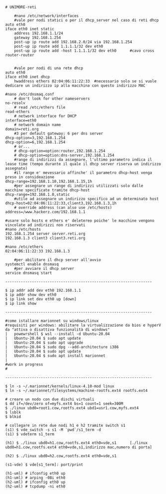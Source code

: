	# UNIMORE-reti
	
		#nano /etc/network/interfaces
		#vale per nodi statici o per il dhcp_server nel caso di reti dhcp
	auto eth0
	iface eth0 inet static
		address 192.168.1.1/24
		gateway 192.168.1.254
		post-up ip route add 192.168.2.0/24 via 192.168.1.254
		post-up ip route add 1.1.1.1/32 dev eth0
		post-up ip route add -host 1.1.1.1/32 dev eth0		#cavo cross router-router


		#vale per nodi di una rete dhcp
	auto eth0
	iface eth0 inet dhcp
		hwaddress ethers 02:04:06:11:22:33	#necessario solo se si vuole dedicare un indirizzo ip alla macchina con questo indirizzo MAC
		
	#nano /etc/dnsmaq.conf
		# don't look for other nameservers
	no-resolv
		# read /etc/ethers file
	read-ethers
		# network interface for DHCP
	interface=eth0
		# network domain name
	domain=reti.org
		#3 per default gateway; 6 per dns server
	dhcp-option=3,192.168.1.254
	dhcp-option=6,192.168.1.254
		# or...
		# dhcp-option=option:router,192.168.1.254
		# dhcp-option=option:dns-server,192.168.1.254
		#range di indirizzi da assegnare, l'ultimo parametro indica il lease time (tempo durante il quale il dhcp server riserva un indirizzo assegnato)
		#il range e' mevessario affinche' il parametro dhcp-host venga preso in consideazione
	dhcp-range=192.168.1.10,192.168.1.15,1h
		#per assegnare un range di indirizzi utilizzati solo dalle macchine specificate tramite dhcp-host
	dhcp-range=192.168.1.0,static
		#utile ad assegnare un indirizzo specifico ad un determinato host
	dhcp-host=02:04:06:11:22:33,client3,192.168.1.3,1h
		# override address (can also use /etc/hosts)
	address=/www.hackerz.com/192.168.1.1
	
	#usare solo hosts e ethers e' deletereo poiche' le macchine vengono vincolate ad indirizzi non riservati
	#nano /etc/hosts
	192.168.1.254 server server.reti.org
	192.168.1.3 client3 client3.reti.org
	
	#nano /etc/ethers
	02:04:06:11:22:33 192.168.1.3
	
		#per abilitare il dhcp server all'avvio
	systemctl enable dnsmasq
		#per avviare il dhcp server
	service dnsmasq start
		
	------------------------------------------------------------------
		
	$ ip addr add dev eth0 192.168.1.1
	$ ip addr show dev eth0
	$ ip link set dev eth0 up [down]
	$ ip link show
	
	------------------------------------------------------------------
	
	#come istallare marionnet su windows/linux
	#requisiti per windows: abilitare la virtualizzazione da bios e hyperV da "attiva o disattiva funzionalità di windows"
	|	powewrshell $ wsl --install -d Ubuntu-20.04
	|	Ubuntu-20.04 $ sudo apt update
	|	Ubuntu-20.04 $ sudo apt upgrade
	|	Ubuntu-20.04 $ sudo dpg --add-architecture i386
	|	Ubuntu-20.04 $ sudo apt update
	|	Ubuntu-20.04 $ sudo apt install marionnet
	|	
	#work in progress
	#
	
	------------------------------------------------------------------

 	$ ln -s ~/.marionnet/kernels/linux-4.10-mod linux
 	$ ln -s ~/.marionnet/filesystems/machine-rootfs.ext4 rootfs.ext4

	# creare un nodo con due dischi virtuali
 	$ dd if=/dev/zero of=myfs.ext4 bs=1 count=1 seek=300M
 	$ ./linux ubd0=root1.cow,rootfs.ext4 ubd1=usr1.cow,myfs.ext4
 	$ lsblk
 	$ blkid
  
	# collegare in rete due nodi h1 e h2 tramite switch s1
 	(s1) $ vde_switch -s s1 -M `pwd`/s1_term -d
 	(s1) $ vdeterm s1_term
 	
 	(h1) $ ./linux ubd0=h1.cow,rootfs.ext4 eth0=vde,s1		[./linux ubd0=h1.cow,rootfs.ext4 eth0=vde,s1,indirizzo mac,numero di porta]
 	
 	(h2) $ ./linux ubd0=h2.cow,rootfs.ext4 eth0=vde,s1
		
 	(s1-vde) $ vde[s1_term]: port/print
 	
 	(h1-uml) # ifconfig eth0 up
 	(h1-uml) # arping -0Bi eth0
 	(h2-uml) # ifconfig eth0 up
 	(h2-uml) # tcpdump -ni eth0
